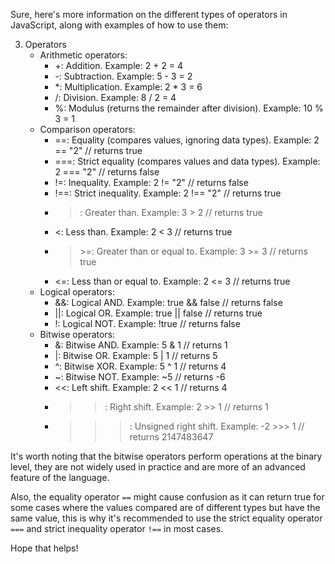 <div class="markdown prose w-full break-words dark:prose-invert light"><p>Sure, here's more information on the different types of operators in JavaScript, along with examples of how to use them:</p><ol start="3"><li>Operators<ul><li>Arithmetic operators:<ul><li>+: Addition. Example: 2 + 2 = 4</li><li>-: Subtraction. Example: 5 - 3 = 2</li><li>*: Multiplication. Example: 2 * 3 = 6</li><li>/: Division. Example: 8 / 2 = 4</li><li>%: Modulus (returns the remainder after division). Example: 10 % 3 = 1</li></ul></li><li>Comparison operators:<ul><li>==: Equality (compares values, ignoring data types). Example: 2 == "2" // returns true</li><li>===: Strict equality (compares values and data types). Example: 2 === "2" // returns false</li><li>!=: Inequality. Example: 2 != "2" // returns false</li><li>!==: Strict inequality. Example: 2 !== "2" // returns true</li><li><blockquote><p>: Greater than. Example: 3 &gt; 2 // returns true</p></blockquote></li><li>&lt;: Less than. Example: 2 &lt; 3 // returns true</li><li><blockquote><p>>=: Greater than or equal to. Example: 3 &gt;= 3 // returns true</p></blockquote></li><li>&lt;=: Less than or equal to. Example: 2 &lt;= 3 // returns true</li></ul></li><li>Logical operators:<ul><li>&amp;&amp;: Logical AND. Example: true &amp;&amp; false // returns false</li><li>||: Logical OR. Example: true || false // returns true</li><li>!: Logical NOT. Example: !true // returns false</li></ul></li><li>Bitwise operators:<ul><li>&amp;: Bitwise AND. Example: 5 &amp; 1 // returns 1</li><li>|: Bitwise OR. Example: 5 | 1 // returns 5</li><li>^: Bitwise XOR. Example: 5 ^ 1 // returns 4</li><li>~: Bitwise NOT. Example: ~5 // returns -6</li><li>&lt;&lt;: Left shift. Example: 2 &lt;&lt; 1 // returns 4</li><li><blockquote><blockquote><p>: Right shift. Example: 2 &gt;&gt; 1 // returns 1</p></blockquote></blockquote></li><li><blockquote><blockquote><blockquote><p>: Unsigned right shift. Example: -2 &gt;&gt;&gt; 1 // returns 2147483647</p></blockquote></blockquote></blockquote></li></ul></li></ul></li></ol><p>It's worth noting that the bitwise operators perform operations at the binary level, they are not widely used in practice and are more of an advanced feature of the language.</p><p>Also, the equality operator <code>==</code> might cause confusion as it can return true for some cases where the values compared are of different types but have the same value, this is why it's recommended to use the strict equality operator <code>===</code> and strict inequality operator <code>!==</code> in most cases.</p><p>Hope that helps!</p></div>

